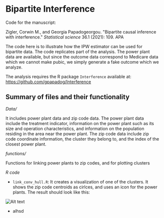# Bipartite Interference

Code for the manuscript:

Zigler, Corwin M., and Georgia Papadogeorgou. "Bipartite causal inference with interference." _Statistical science_ 36.1 (2021): 109.
APA	

The code here is to illustrate how the IPW estimator can be used for bipartite data. The code replicates part of the analysis. The power plant data are available, but since the outcome data correspond to Medicare data which we cannot make pubic, we simply generate a fake outcome which we analyze.

The analysis requires the R package ```Interference``` available at: https://github.com/gpapadog/Interference

## Summary of files and their functionality

*Data/*

It includes power plant data and zip code data. The power plant data include the treatment indicator, information on the power plant such as its size and operation characteristics, and information on the population residing in the area near the power plant. The zip code data include zip code coordinate information, the cluster they belong to, and the index of the closest power plant.

*functions/*

Functions for linking power plants to zip codes, and for plotting clusters

*R code*

- ```link_conv_hull.R```: It creates a visualization of one of the clusters. It shows the zip code centroids as cirlces, and uses an icon for the power plants. The result should look like this:

![Alt text](images/cluster_plot.jpeg)


- alhsd


